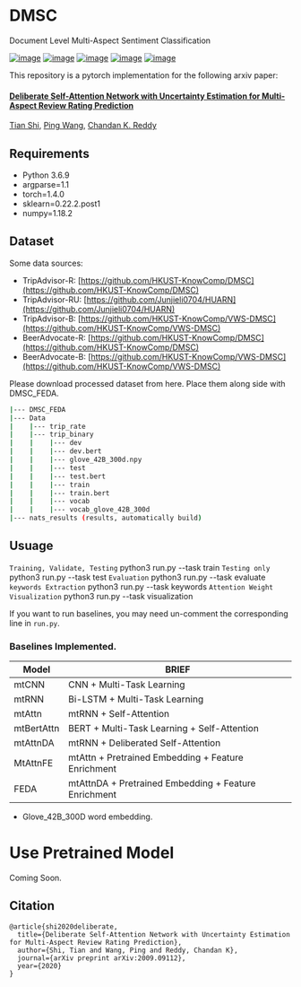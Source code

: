 # DMSC
Document Level Multi-Aspect Sentiment Classification

[![image](https://img.shields.io/badge/Made%20with-Python-1f425f.svg)](https://www.python.org/)
[![image](https://img.shields.io/pypi/l/ansicolortags.svg)](https://github.com/tshi04/DMSC_FEDA/blob/master/LICENSE)
[![image](https://img.shields.io/github/contributors/Naereen/StrapDown.js.svg)](https://github.com/tshi04/DMSC_FEDA/graphs/contributors)
[![image](https://img.shields.io/github/issues/Naereen/StrapDown.js.svg)](https://github.com/tshi04/DMSC_FEDA/issues)
[![image](https://img.shields.io/badge/arXiv-1805.09461-red.svg?style=flat)](https://arxiv.org/pdf/2009.09112.pdf)

This repository is a pytorch implementation for the following arxiv paper:

#### [Deliberate Self-Attention Network with Uncertainty Estimation for Multi-Aspect Review Rating Prediction](https://arxiv.org/pdf/2009.09112.pdf)
[Tian Shi](http://people.cs.vt.edu/tshi/homepage/home), 
[Ping Wang](http://people.cs.vt.edu/ping/homepage/), 
[Chandan K. Reddy](http://people.cs.vt.edu/~reddy/)

## Requirements

- Python 3.6.9
- argparse=1.1
- torch=1.4.0
- sklearn=0.22.2.post1
- numpy=1.18.2

## Dataset

Some data sources:

- TripAdvisor-R:
[https://github.com/HKUST-KnowComp/DMSC](https://github.com/HKUST-KnowComp/DMSC)
- TripAdvisor-RU:
[https://github.com/Junjieli0704/HUARN](https://github.com/Junjieli0704/HUARN)
- TripAdvisor-B:
[https://github.com/HKUST-KnowComp/VWS-DMSC](https://github.com/HKUST-KnowComp/VWS-DMSC)
- BeerAdvocate-R:
[https://github.com/HKUST-KnowComp/DMSC](https://github.com/HKUST-KnowComp/DMSC)
- BeerAdvocate-B:
[https://github.com/HKUST-KnowComp/VWS-DMSC](https://github.com/HKUST-KnowComp/VWS-DMSC)

Please download processed dataset from here. Place them along side with DMSC_FEDA.

```bash
|--- DMSC_FEDA
|--- Data
|    |--- trip_rate
|    |--- trip_binary
|    |    |--- dev
|    |    |--- dev.bert
|    |    |--- glove_42B_300d.npy
|    |    |--- test
|    |    |--- test.bert
|    |    |--- train
|    |    |--- train.bert
|    |    |--- vocab
|    |    |--- vocab_glove_42B_300d
|--- nats_results (results, automatically build)
```

## Usuage

```Training, Validate, Testing``` python3 run.py --task train
```Testing only``` python3 run.py --task test
```Evaluation``` python3 run.py --task evaluate
```keywords Extraction``` python3 run.py --task keywords
```Attention Weight Visualization``` python3 run.py --task visualization

If you want to run baselines, you may need un-comment the corresponding line in ```run.py```.

### Baselines Implemented.

| Model | BRIEF | 
| ------ | ------ |
| mtCNN | CNN + Multi-Task Learning |
| mtRNN | Bi-LSTM + Multi-Task Learning |
| mtAttn | mtRNN + Self-Attention |
| mtBertAttn | BERT + Multi-Task Learning + Self-Attention |
| mtAttnDA | mtRNN + Deliberated Self-Attention |
| MtAttnFE | mtAttn + Pretrained Embedding + Feature Enrichment |
| FEDA | mtAttnDA + Pretrained Embedding + Feature Enrichment |

- Glove_42B_300D word embedding.

# Use Pretrained Model

Coming Soon.

## Citation

```
@article{shi2020deliberate,
  title={Deliberate Self-Attention Network with Uncertainty Estimation for Multi-Aspect Review Rating Prediction},
  author={Shi, Tian and Wang, Ping and Reddy, Chandan K},
  journal={arXiv preprint arXiv:2009.09112},
  year={2020}
}
```